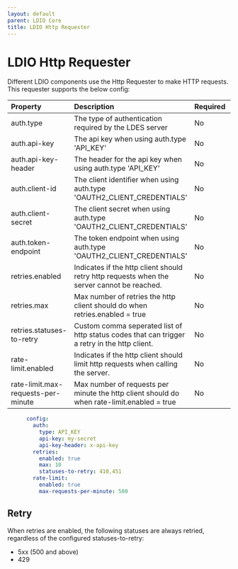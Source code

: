 ```yaml
---
layout: default
parent: LDIO Core
title: LDIO Http Requester
---
```


# LDIO Http Requester

Different LDIO components use the Http Requester to make HTTP requests. 
This requester supports the below config:


| Property                            | Description                                                                                   | Required | Default   | Example                     | Supported values                              |
|:------------------------------------|:----------------------------------------------------------------------------------------------|:---------|:----------|:----------------------------|:----------------------------------------------|
| auth.type                           | The type of authentication required by the LDES server                                        | No       | NO_AUTH   | OAUTH2_CLIENT_CREDENTIALS   | NO_AUTH, API_KEY or OAUTH2_CLIENT_CREDENTIALS |
| auth.api-key                        | The api key when using auth.type 'API_KEY'                                                    | No       | N/A       | myKey                       | String                                        |
| auth.api-key-header                 | The header for the api key when using auth.type 'API_KEY'                                     | No       | X-API-KEY | X-API-KEY                   | String                                        |
| auth.client-id                      | The client identifier when using auth.type 'OAUTH2_CLIENT_CREDENTIALS'                        | No       | N/A       | myId                        | String                                        |
| auth.client-secret                  | The client secret when using auth.type 'OAUTH2_CLIENT_CREDENTIALS'                            | No       | N/A       | mySecret                    | String                                        |
| auth.token-endpoint                 | The token endpoint when using auth.type 'OAUTH2_CLIENT_CREDENTIALS'                           | No       | N/A       | http://localhost:8000/token | HTTP and HTTPS urls                           |
| retries.enabled                     | Indicates if the http client should retry http requests when the server cannot be reached.    | No       | true      | true                        | true or false                                 |
| retries.max                         | Max number of retries the http client should do when retries.enabled = true                   | No       | 5         | 100                         | Integer                                       |
| retries.statuses-to-retry           | Custom comma seperated list of http status codes that can trigger a retry in the http client. | No       | N/A       | 410,451                     | Comma seperated list of Integers              |
| rate-limit.enabled                  | Indicates if the http client should limit http requests when calling the server.              | No       | false     | false                       | true or false                                 |
| rate-limit.max-requests-per-minute  | Max number of requests per minute the http client should do when rate-limit.enabled = true    | No       | 500       | 500                         | Integer                                       |

```yaml
      config:
        auth:
          type: API_KEY
          api-key: my-secret
          api-key-header: x-api-key
        retries:
          enabled: true
          max: 10
          statuses-to-retry: 410,451
        rate-limit:
          enabled: true
          max-requests-per-minute: 500
```

## Retry
When retries are enabled, the following statuses are always retried, regardless of the configured statuses-to-retry:
- 5xx (500 and above)
- 429